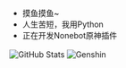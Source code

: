 + 摸鱼摸鱼~
+ 人生苦短，我用Python
+ 正在开发Nonebot原神插件

<img align="center" alt="GitHub Stats" src="https://github-readme-stats.vercel.app/api?username=CMHopeSunshine&show_icons=true&theme=dracula" />

<img align="center" alt="Genshin" src="https://genshin-card.getloli.com/16/49837885.png" />
